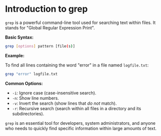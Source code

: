 # Introduction to grep

`grep` is a powerful command-line tool used for searching text within files. It stands for "Global Regular Expression Print".

**Basic Syntax:**

```bash
grep [options] pattern [file(s)]
```

**Example:**

To find all lines containing the word "error" in a file named `logfile.txt`:

```bash
grep "error" logfile.txt
```

**Common Options:**

*   `-i`:  Ignore case (case-insensitive search).
*   `-n`:  Show line numbers.
*   `-v`:  Invert the search (show lines that *do not* match).
*   `-r`:  Recursive search (search within all files in a directory and its subdirectories).

`grep` is an essential tool for developers, system administrators, and anyone who needs to quickly find specific information within large amounts of text.